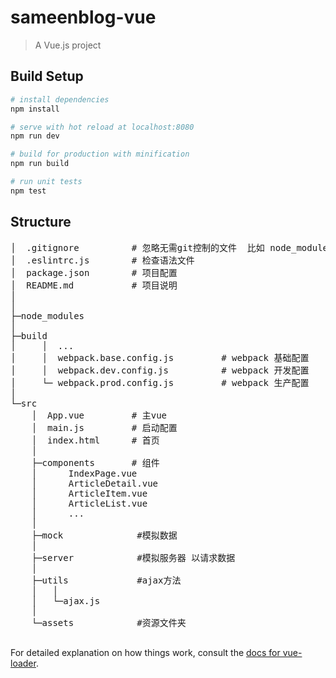 # sameenblog-vue

> A Vue.js project

## Build Setup

``` bash
# install dependencies
npm install

# serve with hot reload at localhost:8080
npm run dev

# build for production with minification
npm run build

# run unit tests
npm test
```

## Structure
<pre>
│  .gitignore          # 忽略无需git控制的文件  比如 node_modules
│  .eslintrc.js        # 检查语法文件
│  package.json        # 项目配置
│  README.md           # 项目说明
│
│
├─node_modules
│
├─build
│     │  ...
│     │  webpack.base.config.js         # webpack 基础配置
│     │  webpack.dev.config.js          # webpack 开发配置
│     └─ webpack.prod.config.js         # webpack 生产配置
│
└─src
    │  App.vue         # 主vue
    │  main.js         # 启动配置
    │  index.html      # 首页
    │
    ├─components       # 组件
    │      IndexPage.vue
    │      ArticleDetail.vue
    │      ArticleItem.vue
    │      ArticleList.vue
    │      ...
    │
    ├─mock              #模拟数据
    │
    ├─server            #模拟服务器 以请求数据
    │
    ├─utils             #ajax方法
    │   │
    │   └─ajax.js
    │
    └─assets            #资源文件夹

</pre>


For detailed explanation on how things work, consult the [docs for vue-loader](http://vuejs.github.io/vue-loader).
